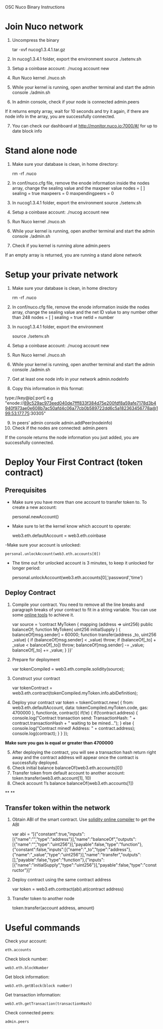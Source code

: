 OSC Nuco Binary Instructions

# Join Nuco network

1. Uncompress the binary

    tar -xvf nucog1.3.4.1.tar.gz

2. In nucog1.3.4.1 folder, export the environment
    source ./setenv.sh
3. Setup a coinbase account:
    ./nucog account new
4. Run Nuco kernel
    ./nuco.sh
5. While your kernel is running, open another terminal and start the admin console
    ./admin.sh
6. In admin console, check if your node is connected
    admin.peers

If it returns empty array, wait for 10 seconds and try it again, if there are node info in the array, you are successfully connected.

7. You can check our dashboard at http://monitor.nuco.io:7000/#/ for up to date block info


# Stand alone node

1. Make sure your database is clean, in home directory:

    rm -rf .nuco
2. In conf/nuco.cfg file, remove the enode information inside the nodes array, change the sealing value and the maxpeer value
    nodes = [ ]
    sealing = true
    maxpeers = 0
    maxpendingpeers = 0
3. In nucog1.3.4.1 folder, export the environment
    source ./setenv.sh
4. Setup a coinbase account:
    ./nucog account new
5. Run Nuco kernel
    ./nuco.sh
6. While your kernel is running, open another terminal and start the admin console
    ./admin.sh
7. Check if you kernel is running alone
    admin.peers

If an empty array is returned, you are running a stand alone network


# Setup your private network

1. Make sure your database is clean, in home directory

    rm -rf .nuco
2. In conf/nuco.cfg file, remove the enode information inside the nodes array, change the sealing value and the net ID value to any number other than 248
    nodes = [ ]
    sealing = true
    netId = number

3. In nucog1.3.4.1 folder, export the environment

    source ./setenv.sh
4. Setup a coinbase account:
    ./nucog account new
5. Run Nuco kernel
    ./nuco.sh
6. While your kernel is running, open another terminal and start the admin console
    ./admin.sh
7. Get at least one node info in your network
    admin.nodeInfo
8. Copy this information in this format:

type://key@ip[:port]
e.g "enode://89c529ac973eed040de7fff833f384d75e200fdf8a59afe7178d3b4940f973ae0e608b7ac50afd4c06a77cb0b589722dd6c5a182363456778a@199.53.177.75:30305"

9. In peers’ admin console
    admin.addPeer(nodeinfo)
10. Check if the nodes are connected:
    admin.peers

If the console returns the node information you just added, you are successfully connected.



# Deploy Your First Contract (token contract)
## Prerequisites

- Make sure you have more than one account to transfer token to. To create a new account:

    personal.newAccount()

- Make sure to let the kernel know which account to operate:

    web3.eth.defaultAccount = web3.eth.coinbase

-Make sure your account is unlocked:

    personal.unlockAccount(web3.eth.accounts[0])

- The time out for unlocked account is 3 minutes, to keep it unlocked for longer period:

    personal.unlockAccount(web3.eth.accounts[0],'password','time')


## Deploy Contract

1. Compile your contract. You need to remove all the line breaks and paragraph breaks of your contract to fit in a string variable. You can use some [online tools](http://www.textfixer.com/tools/remove-line-breaks.php) to achieve it.

    var source = ‘contract MyToken { mapping (address => uint256) public balanceOf; function MyToken( uint256 initialSupply ) { balanceOf[msg.sender] = 60000; function transfer(address _to, uint256 _value) { if (balanceOf[msg.sender] < _value) throw; if (balanceOf[_to] + _value < balanceOf[_to]) throw; balanceOf[msg.sender] -= _value; balanceOf[_to] += _value; } }}’

2. Prepare for deployment

    var tokenCompiled = web3.eth.compile.solidity(source);

3. Construct your contract

    var tokenContract = web3.eth.contract(tokenCompiled.myToken.info.abiDefinition);
4. Deploy your contract
    var token = tokenContract.new(
    {
    from: web3.eth.defaultAccount,
    data: tokenCompiled.myToken.code,
    gas: 4700000
    },
    function(e, contract){
        if(!e) {
            if(!contract.address) {
            console.log("Contract transaction send: TransactionHash: " + contract.transactionHash + " waiting to be mined...");
            } else {
        console.log("Contract mined! Address: " + contract.address);
        console.log(contract);
            }
        }
    });

**Make sure you gas is equal or greater than 4700000**

5. After deploying the contract, you will see a transaction hash return right away and the contract address will appear once the contract is successfully deployed.
6. Check initial balance
    balanceOf(web3.eth.accounts[0])
7. Transfer token from default account to another account:
    token.transfer(web3.eth.account[1], 10)
8. Check account 1’s balance
    balanceOf(web3.eth.accounts[1])

**
**
## Transfer token within the network

1. Obtain ABI of the smart contract. Use [solidity online compiler](https://ethereum.github.io/browser-solidity/#version=soljson-v0.4.6) to get the ABI

    var abi = “[{"constant":true,"inputs":[{"name":"","type":"address"}],"name":"balanceOf","outputs":[{"name":"","type":"uint256"}],"payable":false,"type":"function"},{"constant":false,"inputs":[{"name":"_to","type":"address"},{"name":"_value","type":"uint256"}],"name":"transfer","outputs":[],"payable":false,"type":"function"},{"inputs":[{"name":"initialSupply","type":"uint256"}],"payable":false,"type":"constructor"}]”

2. Deploy contract using the same contract address

    var token = web3.eth.contract(abi).at(contract address)

3. Transfer token to another node

    token.transfer(account address, amount)



# Useful commands

Check your account:

    eth.accounts

Check block number:

    web3.eth.blockNumber

Get block information:

    web3.eth.getBlock(block number)

Get transaction information:

    web3.eth.getTransaction(transactionHash)

Check connected peers:

    admin.peers

